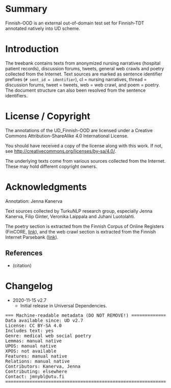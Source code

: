 # Summary

Finnish-OOD is an external out-of-domain test set for Finnish-TDT annotated natively into UD scheme.


# Introduction

The treebank contains texts from anonymized nursing narratives (hospital patient records), discussion forums, tweets, general web crawls and poetry collected from the Internet. Text sources are marked as sentence identifier prefixes (`# sent_id = identifier`), cl = nursing narratives, thread = discussion forums, tweet = tweets, web = web crawl, and poem = poetry. The document structure can also been resolved from the sentence identifiers.

# License / Copyright

The annotations of the UD_Finnish-OOD are licensed under a Creative Commons Attribution-ShareAlike 4.0 International License.

You should have received a copy of the license along with this work. If not, see http://creativecommons.org/licenses/by-sa/4.0/.

The underlying texts come from various sources collected from the Internet. These may hold different copyright owners.


# Acknowledgments

Annotation: Jenna Kanerva

Text sources collected by TurkuNLP research group, especially Jenna Kanerva, Filip Ginter, Veronika Laippala and Juhani Luotolahti.

The poetry section is extracted from the Finnish Corpus of Online Registers (FinCORE, [link](https://github.com/TurkuNLP/FinCORE)), and the web crawl section is extracted from the Finnish Internet Parsebank ([link](https://turkunlp.org/finnish_nlp.html#parsebank)).

## References

* (citation)


# Changelog

* 2020-11-15 v2.7
  * Initial release in Universal Dependencies.


<pre>
=== Machine-readable metadata (DO NOT REMOVE!) ================================
Data available since: UD v2.7
License: CC BY-SA 4.0
Includes text: yes
Genre: medical web social poetry
Lemmas: manual native
UPOS: manual native
XPOS: not available
Features: manual native
Relations: manual native
Contributors: Kanerva, Jenna
Contributing: elsewhere
Contact: jmnybl@utu.fi
===============================================================================
</pre>
